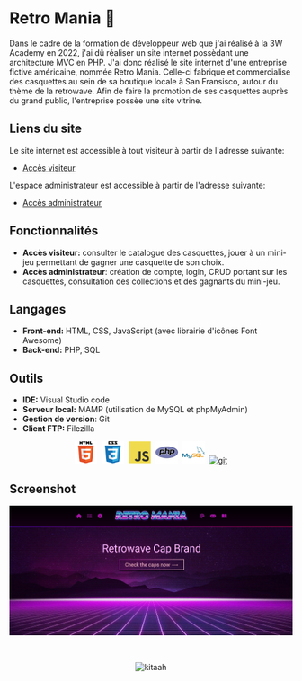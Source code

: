 
# Retro Mania 🧢

Dans le cadre de la formation de développeur web que j'ai réalisé à la 3W Academy en 2022, j'ai dû réaliser un site internet possèdant une architecture MVC en PHP. J'ai donc réalisé le site internet d'une entreprise fictive américaine, nommée Retro Mania. Celle-ci fabrique et commercialise des casquettes au sein de sa boutique locale à San Fransisco, autour du thème de la retrowave. Afin de faire la promotion de ses casquettes auprès du grand public, l'entreprise possèe une site vitrine.


## Liens du site

Le site internet est accessible à tout visiteur à partir de l'adresse suivante:
- [Accès visiteur](https://retro-mania.melanieroussy.fr/index.php?p=home)

L'espace administrateur est accessible à partir de l'adresse suivante:
 - [Accès administrateur](https://retro-mania.melanieroussy.fr/index.php?p=admin_home)


## Fonctionnalités

- **Accès visiteur:** consulter le catalogue des casquettes, jouer à un mini-jeu permettant de gagner une casquette de son choix.
- **Accès administrateur**: création de compte, login, CRUD portant sur les casquettes, consultation des collections et des gagnants du mini-jeu.  


## Langages

- **Front-end:** HTML, CSS, JavaScript (avec librairie d'icônes Font Awesome)
- **Back-end:** PHP, SQL


## Outils

- **IDE:** Visual Studio code
- **Serveur local:** MAMP (utilisation de MySQL et phpMyAdmin)
- **Gestion de version**: Git
- **Client FTP:** Filezilla

<p align="center"><a href="https://www.w3.org/html/" target="_blank" rel="noreferrer"><img src="https://raw.githubusercontent.com/devicons/devicon/master/icons/html5/html5-original-wordmark.svg" alt="html5" width="40" height="40"/></a>&nbsp;&nbsp;<a href="https://www.w3schools.com/css/" target="_blank" rel="noreferrer"><img src="https://raw.githubusercontent.com/devicons/devicon/master/icons/css3/css3-original-wordmark.svg" alt="css3" width="40" height="40"/></a>&nbsp;&nbsp;<a href="https://developer.mozilla.org/en-US/docs/Web/JavaScript" target="_blank" rel="noreferrer"><img src="https://raw.githubusercontent.com/devicons/devicon/master/icons/javascript/javascript-original.svg" alt="javascript" width="40" height="40"/></a>&nbsp;&nbsp;<a href="https://www.w3schools.com/css/" target="_blank" rel="noreferrer"><a href="https://www.php.net" target="_blank" rel="noreferrer"><img src="https://raw.githubusercontent.com/devicons/devicon/master/icons/php/php-original.svg" alt="php" width="40" height="40"/></a>&nbsp;&nbsp;<img src="https://raw.githubusercontent.com/devicons/devicon/master/icons/mysql/mysql-original-wordmark.svg" alt="mysql" width="40" height="40"/></a>&nbsp;&nbsp;<a href="https://git-scm.com/" target="_blank" rel="noreferrer"><img src="https://www.vectorlogo.zone/logos/git-scm/git-scm-icon.svg" alt="git" width="40" height="40"/></a></p>


## Screenshot

<p><img src="medias/img/github_screenshot.jpg" alt="screenshot du site Retro Mania"></p><br>

<p align="center"><img src="https://komarev.com/ghpvc/?username=kitaah&color=blue" alt="kitaah" /></p>

